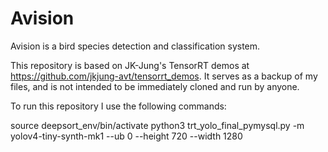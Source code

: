 <h1>Avision</h1>
Avision is a bird species detection and classification system.



This repository is based on JK-Jung's TensorRT demos at https://github.com/jkjung-avt/tensorrt_demos. It serves as a backup of my files, and is not intended to be immediately cloned and run by anyone.

To run this repository I use the following commands:

source deepsort_env/bin/activate
python3 trt_yolo_final_pymysql.py -m yolov4-tiny-synth-mk1 --ub 0 --height 720 --width 1280

